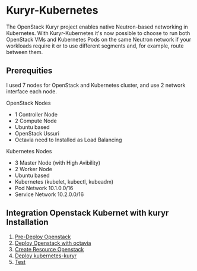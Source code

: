 # Kuryr-Kubernetes

The OpenStack Kuryr project enables native Neutron-based networking in Kubernetes. With Kuryr-Kubernetes it's now possible to choose to run both OpenStack VMs and Kubernetes Pods on the same Neutron network if your workloads require it or to use different segments and, for example, route between them.

## Prerequities
I used 7 nodes for OpenStack and Kubernetes cluster, and use 2 network interface each node.

OpenStack Nodes
 - 1 Controller Node
 - 2 Compute Node
 - Ubuntu based
 - OpenStack Ussuri
 - Octavia need to Installed as Load Balancing

Kubernetes Nodes
 - 3 Master Node (with High Avibility)
 - 2 Worker Node
 - Ubuntu based
 - Kubernetes (kubelet, kubectl, kubeadm)
 - Pod Network 10.1.0.0/16
 - Service Network 10.2.0.0/16

## Integration Openstack Kubernet with kuryr Installation

1. [Pre-Deploy Openstack](https://github.com/pahrialms-tech/integrate-openstack-kube/blob/main/openstack/preparation.md) 
2. [Deploy Openstack with octavia](https://github.com/pahrialms-tech/integrate-openstack-kube/blob/main/openstack/install-openstack-with-octavia.md) 
3. [Create Resource Openstack](https://github.com/pahrialms-tech/integrate-openstack-kube/blob/main/openstack/create-resource-openstack.md)
4. [Deploy kubernetes-kuryr](https://github.com/pahrialms-tech/integrate-openstack-kube/blob/main/kube-kuryr/install-kubernet-kuryr.md)
5. [Test](https://github.com/pahrialms-tech/integrate-openstack-kube/blob/main/kube-kuryr/testing.md)
